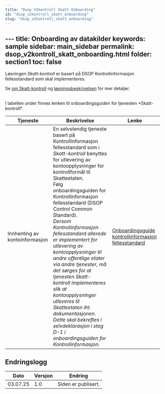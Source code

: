 ```yaml
---
title: "Dsop V2kontroll Skatt Onboarding"
id: "dsop_v2kontroll_skatt_onboarding"
slug: "dsop_v2kontroll_skatt_onboarding"
---
```


﻿---
title: Onboarding av datakilder
keywords: sample
sidebar: main_sidebar
permalink: dsop_v2kontroll_skatt_onboarding.html
folder: section1
toc: false
---

Løsningen *Skatt-kontroll* er basert på DSOP Kontrollinformasjon fellesstandard som skal implementeres.

Se [om Skatt-kontroll](/dsop_v2kontroll_skatt_about) og
[løsningsbeskrivelsen](/dsop_v2kontroll_skatt_løsningsbeskrivelse) for mer detaljer.


<br >
I tabellen under finnes lenken til onboardingsguiden for tjenesten *Skatt-kontroll*.

| Tjeneste                       | Beskrivelse                                                                                                                                                                                                                                                                                                                                                                                                                                                                                                                                                                                                                                                                                                                                                                                                                                 | Lenke                                                                                                                                        |
|--------------------------------|---------------------------------------------------------------------------------------------------------------------------------------------------------------------------------------------------------------------------------------------------------------------------------------------------------------------------------------------------------------------------------------------------------------------------------------------------------------------------------------------------------------------------------------------------------------------------------------------------------------------------------------------------------------------------------------------------------------------------------------------------------------------------------------------------------------------------------------------|----------------------------------------------------------------------------------------------------------------------------------------------|
| Innhenting av kontoinformasjon | En selvstendig tjeneste basert på Kontrollinformasjon fellesstandard som i *Skatt-kontroll* benyttes for utlevering av kontoopplysninger for kontrollformål til Skatteetaten. <br >Følg onboardingsguiden for Kontrollinformasjon fellesstandard (DSOP Control Common Standard). <br >*Dersom Kontrollinformasjon fellesstandard allerede er implementert for utlevering av kontoopplysninger til andre offentlige etater via andre tjenester, må det sørges for at tjenesten Skatt-kontroll implementeres slik at kontoopplysninger utleveres til Skatteetaten iht. dokumentasjonen. Dette skal bekreftes i selvdeklarasjon i steg D-1 i onboardingsguiden for Kontrollinformasjon.* | [Onboardingsguide kontrollinformasjon fellesstandard](/dsop_v2fellesstandard_onboarding) |

## Endringslogg

| Dato     | Versjon | Endring                                                           |
|----------|---------|-------------------------------------------------------------------|
| 03.07.25 | 1.0     | Siden er publisert. |

